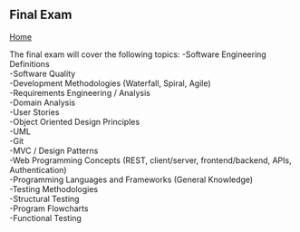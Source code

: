 ## Final Exam

[Home](README.md)  

The final exam will cover the following topics:
-Software Engineering Definitions  
-Software Quality  
-Development Methodologies (Waterfall, Spiral, Agile)  
-Requirements Engineering / Analysis  
-Domain Analysis  
-User Stories  
-Object Oriented Design Principles  
-UML  
-Git  
-MVC / Design Patterns  
-Web Programming Concepts (REST, client/server, frontend/backend, APIs, Authentication)  
-Programming Languages and Frameworks (General Knowledge)  
-Testing Methodologies  
-Structural Testing  
-Program Flowcharts  
-Functional Testing  
